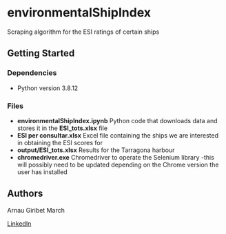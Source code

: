 # environmentalShipIndex

Scraping algorithm for the ESI ratings of certain ships

## Getting Started

### Dependencies

* Python version 3.8.12

### Files

* **environmentalShipIndex.ipynb** Python code that downloads data and stores it in the **ESI_tots.xlsx** file
* **ESI per consultar.xlsx** Excel file containing the ships we are interested in obtaining the ESI scores for
* **output/ESI_tots.xlsx** Results for the Tarragona harbour
* **chromedriver.exe** Chromedriver to operate the Selenium library -this will possibly need to be updated depending on the Chrome version the user has installed

## Authors

Arnau Giribet March

[LinkedIn](https://www.linkedin.com/in/arnau-giribet/)
